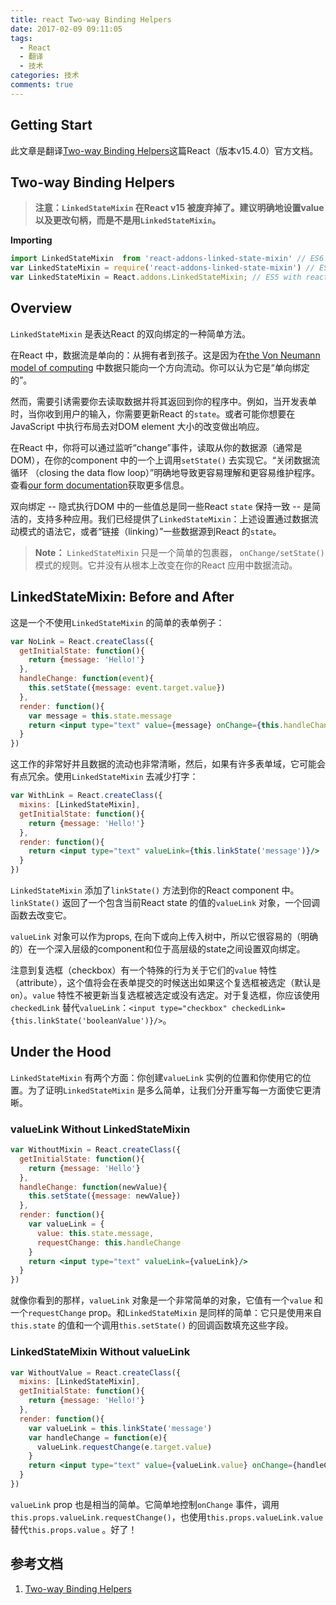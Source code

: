 ```yaml
---
title: react Two-way Binding Helpers
date: 2017-02-09 09:11:05
tags:
  - React
  - 翻译
  - 技术
categories: 技术
comments: true
---
```


## Getting Start

此文章是翻译[Two-way Binding Helpers](https://facebook.github.io/react/docs/two-way-binding-helpers.html)这篇React（版本v15.4.0）官方文档。

<!--more-->

## Two-way Binding Helpers

>**注意：`LinkedStateMixin` 在React v15 被废弃掉了。建议明确地设置value 以及更改句柄，而是不是用`LinkedStateMixin`。**

**Importing**

```jsx
import LinkedStateMixin  from 'react-addons-linked-state-mixin' // ES6
var LinkedStateMixin = require('react-addons-linked-state-mixin') // ES5 with npm
var LinkedStateMixin = React.addons.LinkedStateMixin; // ES5 with react-with-addons.js
```

## Overview

`LinkedStateMixin` 是表达React 的双向绑定的一种简单方法。

在React 中，数据流是单向的：从拥有者到孩子。这是因为在[the Von Neumann model of computing]() 中数据只能向一个方向流动。你可以认为它是“单向绑定的”。

然而，需要引诱需要你去读取数据并将其返回到你的程序中。例如，当开发表单时，当你收到用户的输入，你需要更新React 的`state`。或者可能你想要在JavaScript 中执行布局去对DOM element 大小的改变做出响应。

在React 中，你将可以通过监听“change”事件，读取从你的数据源（通常是DOM），在你的component 中的一个上调用`setState()` 去实现它。“关闭数据流循环 （closing the data flow loop）”明确地导致更容易理解和更容易维护程序。查看[our form documentation](https://facebook.github.io/react/docs/forms.html)获取更多信息。

双向绑定 -- 隐式执行DOM 中的一些值总是同一些React `state` 保持一致 --  是简洁的，支持多种应用。我们已经提供了`LinkedStateMixin`：上述设置通过数据流动模式的语法它，或者“链接（linking）”一些数据源到React 的`state`。

>**Note：**
`LinkedStateMixin` 只是一个简单的包裹器， `onChange/setState()` 模式的规则。它并没有从根本上改变在你的React 应用中数据流动。

 ## LinkedStateMixin: Before and After

这是一个不使用`LinkedStateMixin` 的简单的表单例子：
```jsx
var NoLink = React.createClass({
  getInitialState: function(){
    return {message: 'Hello!'}
  },
  handleChange: function(event){
    this.setState({message: event.target.value})
  },
  render: function(){
    var message = this.state.message
    return <input type="text" value={message} onChange={this.handleChange}/>
  }
})
```
这工作的非常好并且数据的流动也非常清晰，然后，如果有许多表单域，它可能会有点冗余。使用`LinkedStateMixin` 去减少打字：
```jsx
var WithLink = React.createClass({
  mixins: [LinkedStateMixin],
  getInitialState: function(){
    return {message: 'Hello!'}
  },
  render: function(){
    return <input type="text" valueLink={this.linkState('message')}/>
  }
})
```
`LinkedStateMixin` 添加了`linkState()` 方法到你的React component 中。`linkState()` 返回了一个包含当前React state 的值的`valueLink` 对象，一个回调函数去改变它。

`valueLink` 对象可以作为props, 在向下或向上传入树中，所以它很容易的（明确的）在一个深入层级的component和位于高层级的state之间设置双向绑定。

注意到复选框（checkbox）有一个特殊的行为关于它们的`value` 特性（attribute），这个值将会在表单提交的时候送出如果这个复选框被选定（默认是`on`）。`value` 特性不被更新当复选框被选定或没有选定。对于复选框，你应该使用`checkedLink` 替代`valueLink`：`<input type="checkbox" checkedLink={this.linkState('booleanValue')}/>`。

## Under the Hood

`LinkedStateMixin` 有两个方面：你创建`valueLink` 实例的位置和你使用它的位置。为了证明`LinkedStateMixin` 是多么简单，让我们分开重写每一方面使它更清晰。

### valueLink Without LinkedStateMixin

```jsx
var WithoutMixin = React.createClass({
  getInitialState: function(){
    return {message: 'Hello'}
  },
  handleChange: function(newValue){
    this.setState({message: newValue})
  },
  render: function(){
    var valueLink = {
      value: this.state.message,
      requestChange: this.handleChange
    }
    return <input type="text" valueLink={valueLink}/>
  }
})
```
就像你看到的那样，`valueLink` 对象是一个非常简单的对象，它值有一个`value` 和一个`requestChange` prop。和`LinkedStateMixin` 是同样的简单：它只是使用来自`this.state` 的值和一个调用`this.setState()` 的回调函数填充这些字段。

### LinkedStateMixin Without valueLink

```jsx
var WithoutValue = React.createClass({
  mixins: [LinkedStateMixin],
  getInitialState: function(){
    return {message: 'Hello!'}
  },
  render: function(){
    var valueLink = this.linkState('message')
    var handleChange = function(e){
      valueLink.requestChange(e.target.value)
    }
    return <input type="text" value={valueLink.value} onChange={handleChange}/>
  }
})
```
`valueLink` prop 也是相当的简单。它简单地控制`onChange` 事件，调用`this.props.valueLink.requestChange()`，也使用`this.props.valueLink.value` 替代`this.props.value` 。好了！


## 参考文档

1. [Two-way Binding Helpers](https://facebook.github.io/react/docs/two-way-binding-helpers.html)
